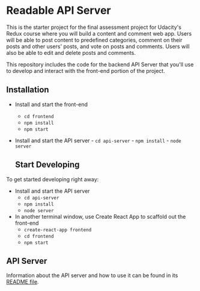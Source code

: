 # Readable API Server

This is the starter project for the final assessment project for Udacity's Redux
course where you will build a content and comment web app. Users will be able to
post content to predefined categories, comment on their posts and other users'
posts, and vote on posts and comments. Users will also be able to edit and
delete posts and comments.

This repository includes the code for the backend API Server that you'll use to
develop and interact with the front-end portion of the project.

## Installation

* Install and start the front-end

  * `cd frontend`
  * `npm install`
  * `npm start`

* Install and start the API server - `cd api-server` - `npm install` - `node
  server`
  ## Start Developing

To get started developing right away:

* Install and start the API server
  * `cd api-server`
  * `npm install`
  * `node server`
* In another terminal window, use Create React App to scaffold out the front-end
  * `create-react-app frontend`
  * `cd frontend`
  * `npm start`

## API Server

Information about the API server and how to use it can be found in its
[README file](api-server/README.md).
